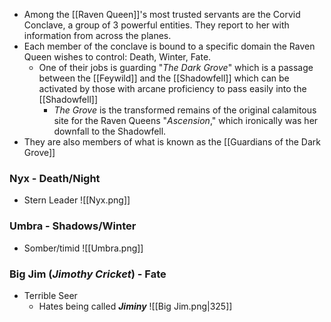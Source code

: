 - Among the [[Raven Queen]]'s most trusted servants are the Corvid Conclave, a group of 3 powerful entities. They report to her with information from across the planes.
- Each member of the conclave is bound to a specific domain the Raven Queen wishes to control: Death, Winter, Fate.
	- One of their jobs is guarding  "*The Dark Grove*" which is a passage between the [[Feywild]] and the [[Shadowfell]] which can be activated by those with arcane proficiency to pass easily into the [[Shadowfell]]
		- *The Grove* is the transformed remains of the original calamitous site for the Raven Queens "*Ascension*," which ironically was her downfall to the Shadowfell. 
- They are also members of what is known as the [[Guardians of the Dark Grove]]

### **Nyx** - Death/Night
- Stern Leader
![[Nyx.png]]
### **Umbra** - Shadows/Winter 
- Somber/timid 
![[Umbra.png]]
### **Big Jim** (*Jimothy Cricket*) - Fate
- Terrible Seer 
	-  Hates being called ***Jiminy***
![[Big Jim.png|325]]
